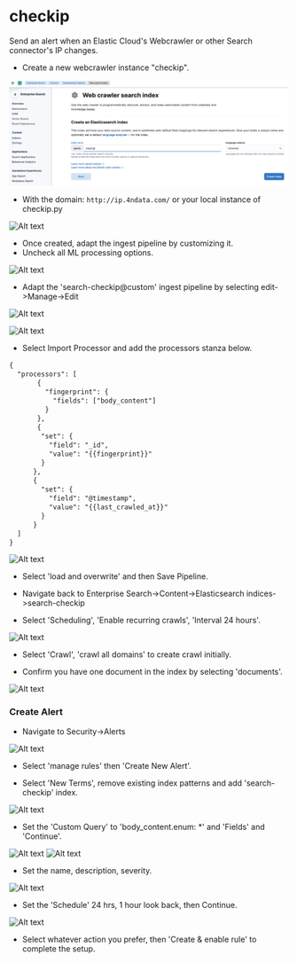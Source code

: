 # checkip
Send an alert when an Elastic Cloud's Webcrawler or other Search connector's IP changes. 


* Create a new webcrawler instance "checkip".

![Alt text](/img/setup1.png?raw=true "Create webcrawler")

* With the domain:
```http://ip.4ndata.com/``` or your local instance of checkip.py

![Alt text](/img/setup2.png?raw=true "Set domain")

* Once created, adapt the ingest pipeline by customizing it.
* Uncheck all ML processing options.

![Alt text](/img/setup3.png?raw=true "Uncheck ML options")


* Adapt the 'search-checkip@custom' ingest pipeline by selecting edit->Manage->Edit

![Alt text](/img/setup4.png?raw=true "Uncheck ML options")

![Alt text](/img/setup5.png?raw=true "Uncheck ML options")

* Select Import Processor and add the processors stanza below.

```
{
  "processors": [
       {
         "fingerprint": {
           "fields": ["body_content"]
         }
       },
       {
        "set": {
          "field": "_id",
          "value": "{{fingerprint}}"
        }
      },
      {
        "set": {
          "field": "@timestamp",
          "value": "{{last_crawled_at}}"
        }
      }
  ]
}
```

![Alt text](/img/setup6.png?raw=true "Uncheck ML options")

* Select 'load and overwrite' and then Save Pipeline.

* Navigate back to Enterprise Search->Content->Elasticsearch indices->search-checkip

* Select 'Scheduling', 'Enable recurring crawls', 'Interval 24 hours'.

![Alt text](/img/setup7.png?raw=true "Uncheck ML options")

* Select 'Crawl', 'crawl all domains' to create crawl initially. 

* Confirm you have one document in the index by selecting 'documents'.

![Alt text](/img/setup8.png?raw=true "Uncheck ML options")

### Create Alert

* Navigate to Security->Alerts

![Alt text](/img/alert1.png?raw=true "Uncheck ML options")

* Select 'manage rules' then 'Create New Alert'.

* Select 'New Terms', remove existing index patterns and add 'search-checkip' index.

![Alt text](/img/alert2.png?raw=true "Uncheck ML options")

* Set the 'Custom Query' to 'body_content.enum: *' and 'Fields' and 'Continue'.

![Alt text](/img/alert3.png?raw=true "Uncheck ML options")
![Alt text](/img/alert4.png?raw=true "Uncheck ML options")

* Set the name, description, severity.

![Alt text](/img/alert5.png?raw=true "Uncheck ML options")

* Set the 'Schedule' 24 hrs, 1 hour look back, then Continue.

![Alt text](/img/alert6.png?raw=true "Uncheck ML options")

* Select whatever action you prefer, then 'Create & enable rule' to complete the setup.










